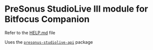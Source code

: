 # PreSonus StudioLive III module for Bitfocus Companion

Refer to the [HELP.md](./HELP.md) file

Uses the [`presonus-studiolive-api`](https://featherbear.cc/presonus-studiolive-api/) package

